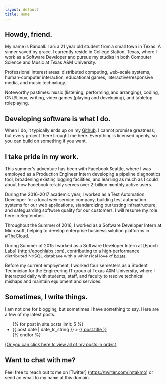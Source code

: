 ```yaml
---
layout: default
title: Home
---
```


## Howdy, friend.

My name is Randall. I am a 21 year old student from a small town in Texas. A
sinner saved by grace. I currently reside in College Station, Texas, where I
work as a Software Developer and pursue my studies in both Computer Science
and Music at Texas A&M University.

Professional interest areas: distributed computing, web-scale systems,
human-computer interaction, educational games, interactive/responsive media,
and music technology.

Noteworthy pastimes: music (listening,
performing, and arranging), coding, GNU/Linux, writing, video games (playing
and developing), and tabletop roleplaying.

## Developing software is what I do.

When I do, it typically ends up on my [Github](https://github.com/takmo).
I cannot promise greatness, but every project there brought me here. Everything
is licensed openly, so you can build on something if you want.

## I take pride in my work.

This summer's adventure has been with Facebook Seattle, where I was employed
as a Production Engineer Intern developing a pipeline diagnostics tool,
broadening existing logging facilities, and learning as much as I could about
how Facebook reliably serves over 2-billion monthly active users.

During the 2016-2017 academic year, I worked as a Test Automation Developer
for a local web-service company, building test automation systems for our web
applications, standardizing our testing infrastructure, and safeguarding
software quality for our customers. I will resume my role here in September.

Throughout the Summer of 2016, I worked as a Software Developer Intern at
Microsoft, helping to develop enterprise business solution platforms in
[#TheCloud](https://azure.microsoft.com).

During Summer of 2015 I worked as a Software Developer Intern at [Epoch Labs]
(http://epochlabs.com), contributing to a high-performance distributed
NoSQL database with a whimsical love of [boats](https://raft.github.io/).

Before my current employment, I worked four semesters as a Student Technician
for the Engineering IT group at Texas A&M University, where I interacted daily
with students, staff, and faculty to resolve technical mishaps and maintain
equipment and services.

## Sometimes, I write things.

I am not one for blogging, but sometimes I have something to say. Here are a
few of my latest posts.

<ul>
    {% for post in site.posts limit: 5 %}
        <li>{{ post.date | date_to_string }} &raquo;
        <a href="{{ site.url }}{{ post.url }}">{{ post.title }}</a></li>
    {% endfor %}
</ul>

[(Or you can click here to view all of my posts in order.)]({{site.url}}/posts.html)

## Want to chat with me?

Feel free to reach out to me on [Twitter] (https://twitter.com/imtakmo) or
send an email to my name at this domain.

